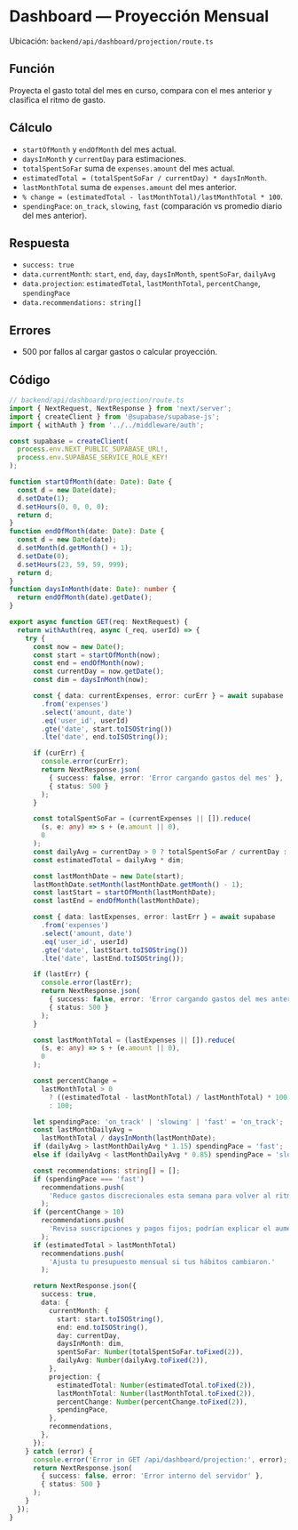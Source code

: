 # Dashboard — Proyección Mensual

Ubicación: `backend/api/dashboard/projection/route.ts`

## Función

Proyecta el gasto total del mes en curso, compara con el mes anterior y clasifica el ritmo de gasto.

## Cálculo

- `startOfMonth` y `endOfMonth` del mes actual.
- `daysInMonth` y `currentDay` para estimaciones.
- `totalSpentSoFar` suma de `expenses.amount` del mes actual.
- `estimatedTotal = (totalSpentSoFar / currentDay) * daysInMonth`.
- `lastMonthTotal` suma de `expenses.amount` del mes anterior.
- `% change = (estimatedTotal - lastMonthTotal)/lastMonthTotal * 100`.
- `spendingPace`: `on_track`, `slowing`, `fast` (comparación vs promedio diario del mes anterior).

## Respuesta

- `success: true`
- `data.currentMonth`: `start`, `end`, `day`, `daysInMonth`, `spentSoFar`, `dailyAvg`
- `data.projection`: `estimatedTotal`, `lastMonthTotal`, `percentChange`, `spendingPace`
- `data.recommendations: string[]`

## Errores

- 500 por fallos al cargar gastos o calcular proyección.

## Código

```typescript
// backend/api/dashboard/projection/route.ts
import { NextRequest, NextResponse } from 'next/server';
import { createClient } from '@supabase/supabase-js';
import { withAuth } from '../../middleware/auth';

const supabase = createClient(
  process.env.NEXT_PUBLIC_SUPABASE_URL!,
  process.env.SUPABASE_SERVICE_ROLE_KEY!
);

function startOfMonth(date: Date): Date {
  const d = new Date(date);
  d.setDate(1);
  d.setHours(0, 0, 0, 0);
  return d;
}
function endOfMonth(date: Date): Date {
  const d = new Date(date);
  d.setMonth(d.getMonth() + 1);
  d.setDate(0);
  d.setHours(23, 59, 59, 999);
  return d;
}
function daysInMonth(date: Date): number {
  return endOfMonth(date).getDate();
}

export async function GET(req: NextRequest) {
  return withAuth(req, async (_req, userId) => {
    try {
      const now = new Date();
      const start = startOfMonth(now);
      const end = endOfMonth(now);
      const currentDay = now.getDate();
      const dim = daysInMonth(now);

      const { data: currentExpenses, error: curErr } = await supabase
        .from('expenses')
        .select('amount, date')
        .eq('user_id', userId)
        .gte('date', start.toISOString())
        .lte('date', end.toISOString());

      if (curErr) {
        console.error(curErr);
        return NextResponse.json(
          { success: false, error: 'Error cargando gastos del mes' },
          { status: 500 }
        );
      }

      const totalSpentSoFar = (currentExpenses || []).reduce(
        (s, e: any) => s + (e.amount || 0),
        0
      );
      const dailyAvg = currentDay > 0 ? totalSpentSoFar / currentDay : 0;
      const estimatedTotal = dailyAvg * dim;

      const lastMonthDate = new Date(start);
      lastMonthDate.setMonth(lastMonthDate.getMonth() - 1);
      const lastStart = startOfMonth(lastMonthDate);
      const lastEnd = endOfMonth(lastMonthDate);

      const { data: lastExpenses, error: lastErr } = await supabase
        .from('expenses')
        .select('amount, date')
        .eq('user_id', userId)
        .gte('date', lastStart.toISOString())
        .lte('date', lastEnd.toISOString());

      if (lastErr) {
        console.error(lastErr);
        return NextResponse.json(
          { success: false, error: 'Error cargando gastos del mes anterior' },
          { status: 500 }
        );
      }

      const lastMonthTotal = (lastExpenses || []).reduce(
        (s, e: any) => s + (e.amount || 0),
        0
      );

      const percentChange =
        lastMonthTotal > 0
          ? ((estimatedTotal - lastMonthTotal) / lastMonthTotal) * 100
          : 100;

      let spendingPace: 'on_track' | 'slowing' | 'fast' = 'on_track';
      const lastMonthDailyAvg =
        lastMonthTotal / daysInMonth(lastMonthDate);
      if (dailyAvg > lastMonthDailyAvg * 1.15) spendingPace = 'fast';
      else if (dailyAvg < lastMonthDailyAvg * 0.85) spendingPace = 'slowing';

      const recommendations: string[] = [];
      if (spendingPace === 'fast')
        recommendations.push(
          'Reduce gastos discrecionales esta semana para volver al ritmo.'
        );
      if (percentChange > 10)
        recommendations.push(
          'Revisa suscripciones y pagos fijos; podrían explicar el aumento.'
        );
      if (estimatedTotal > lastMonthTotal)
        recommendations.push(
          'Ajusta tu presupuesto mensual si tus hábitos cambiaron.'
        );

      return NextResponse.json({
        success: true,
        data: {
          currentMonth: {
            start: start.toISOString(),
            end: end.toISOString(),
            day: currentDay,
            daysInMonth: dim,
            spentSoFar: Number(totalSpentSoFar.toFixed(2)),
            dailyAvg: Number(dailyAvg.toFixed(2)),
          },
          projection: {
            estimatedTotal: Number(estimatedTotal.toFixed(2)),
            lastMonthTotal: Number(lastMonthTotal.toFixed(2)),
            percentChange: Number(percentChange.toFixed(2)),
            spendingPace,
          },
          recommendations,
        },
      });
    } catch (error) {
      console.error('Error in GET /api/dashboard/projection:', error);
      return NextResponse.json(
        { success: false, error: 'Error interno del servidor' },
        { status: 500 }
      );
    }
  });
}
```